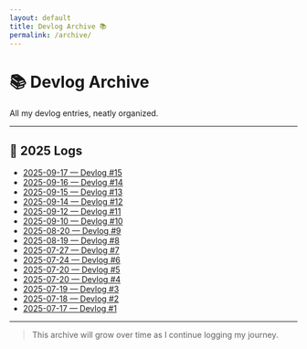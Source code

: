 ```yaml
---
layout: default
title: Devlog Archive 📚
permalink: /archive/
---
```


# 📚 Devlog Archive

All my devlog entries, neatly organized.

---

## 📅 2025 Logs
- [2025-09-17 — Devlog #15]({{site.baseurl}}/logs/2025-09-17/)
- [2025-09-16 — Devlog #14]({{site.baseurl}}/logs/2025-09-16/)
- [2025-09-15 — Devlog #13]({{site.baseurl}}/logs/2025-09-15/)
- [2025-09-14 — Devlog #12]({{site.baseurl}}/logs/2025-09-14/)
- [2025-09-12 — Devlog #11]({{site.baseurl}}/logs/2025-09-12/)
- [2025-09-10 — Devlog #10]({{site.baseurl}}/logs/2025-09-10/)
- [2025-08-20 — Devlog #9]({{site.baseurl}}/logs/2025-08-20/)
- [2025-08-19 — Devlog #8]({{site.baseurl}}/logs/2025-08-19/)
- [2025-07-27 — Devlog #7]({{site.baseurl}}/logs/2025-07-27/)
- [2025-07-24 — Devlog #6]({{site.baseurl}}/logs/2025-07-24/)
- [2025-07-20 — Devlog #5]({{site.baseurl}}/logs/2025-07-23/)
- [2025-07-20 — Devlog #4]({{site.baseurl}}/logs/2025-07-20/)
- [2025-07-19 — Devlog #3]({{site.baseurl}}/logs/2025-07-19/)
- [2025-07-18 — Devlog #2]({{site.baseurl}}/logs/2025-07-18/)
- [2025-07-17 — Devlog #1]({{site.baseurl}}/logs/2025-07-17/)

---

> This archive will grow over time as I continue logging my journey.

